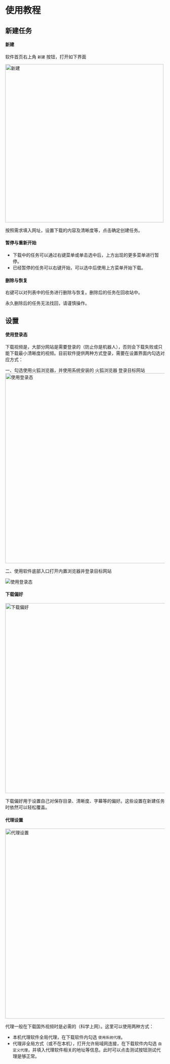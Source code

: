 # 使用教程


## 新建任务

#### 新建 

软件首页右上角 `新建` 按钮，打开如下界面

<img src="/images/create.png" alt="新建" width="500" />

按照需求填入网址，设置下载的内容及清晰度等，点击确定创建任务。

#### 暂停与重新开始

- 下载中的任务可以通过右键菜单或单击选中后，上方出现的更多菜单进行暂停。
- 已经暂停的任务可以右键开始，可以选中后使用上方菜单开始下载。

#### 删除与恢复

右键可以对列表中的任务进行删除与恢复。删除后的任务在回收站中。

永久删除后的任务无法找回，请谨慎操作。

## 设置

#### 使用登录态

下载视频是，大部分网站是需要登录的（防止你是机器人），否则会下载失败或只能下载最小清晰度的视频。目前软件提供两种方式登录，需要在设置界面内勾选对应方式：

一、勾选使用火狐浏览器，并使用系统安装的 火狐浏览器 登录目标网站
<img src="/images/login.png" alt="使用登录态" width="600" />


二、使用软件底部入口打开内置浏览器并登录目标网站

<img src="/images/login2.png" alt="使用登录态"  />


#### 下载偏好

<img src="/images/download.png" alt="下载偏好" width="600" />

下载偏好用于设置自己对保存目录、清晰度、字幕等的偏好。这些设置在新建任务时依然可以轻松覆盖。

#### 代理设置

<img src="/images/proxy.png" alt="代理设置" width="600" />

代理一般在下载国外视频时是必需的（科学上网）。这里可以使用两种方式：
- 本机代理软件全局代理，在下载软件内勾选 `使用系统代理`。    
- 代理非全局方式（或不在本机），打开允许局域网连接，在下载软件内勾选 `自定义代理`，并填入代理软件相关的地址等信息。此时可以点击测试按钮测试代理是够正常。
